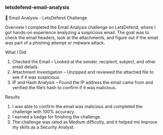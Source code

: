 ### letsdefend-email-analysis

📧 Email Analysis - LetsDefend Challenge

Overview
I completed the Email Analysis challenge on LetsDefend, where I got hands-on experience analyzing a suspicious email. The goal was to check the email headers, look at the attachments, and figure out if the email was part of a phishing attempt or malware attack.

What I Did
1. Checked the Email – Looked at the sender, recipient, subject, and other email details.
2. Attachment Investigation – Unzipped and reviewed the attached file to see if it was suspicious.
3. IP and Hash Analysis – Found the IP address the email came from and verified the file’s hash to confirm if it was malicious.

Results
1. I was able to confirm the email was malicious and completed the challenge with 100% accuracy.
2. I earned a badge for finishing the challenge.
3. The challenge was rated as Medium difficulty, and it helped me improve my skills as a Security Analyst.
